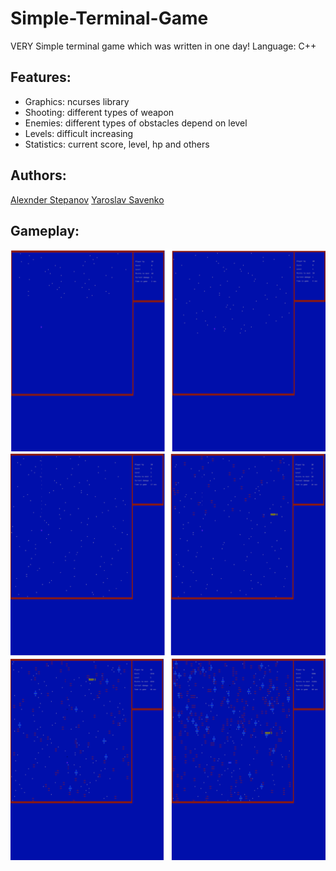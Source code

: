 # Simple-Terminal-Game
VERY Simple terminal game which was written in one day!
Language: C++

## Features:
* Graphics: ncurses library
* Shooting: different types of weapon
* Enemies: different types of obstacles depend on level
* Levels: difficult increasing
* Statistics: current score, level, hp and others

## Authors:
[Alexnder Stepanov](https://github.com/vaiol)
[Yaroslav Savenko](https://github.com/YarSav)


## Gameplay:
![Gameplay](/images/l1.png)
![Gameplay](/images/l2.png)
![Gameplay](/images/l3.png)
